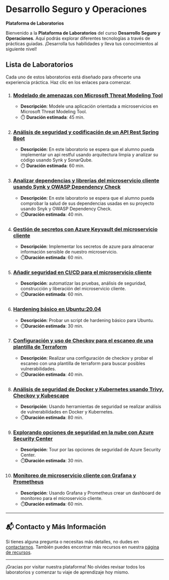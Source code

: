 # Desarrollo Seguro y Operaciones 

**Plataforma de Laboratorios**

Bienvenido a la **Plataforma de Laboratorios** del curso **Desarrollo Seguro y Operaciones**. Aquí podrás explorar diferentes tecnologías a través de prácticas guiadas. ¡Desarrolla tus habilidades y lleva tus conocimientos al siguiente nivel!

## Lista de Laboratorios
Cada uno de estos laboratorios está diseñado para ofrecerte una experiencia práctica. Haz clic en los enlaces para comenzar.

01. ### [Modelado de amenazas con Microsoft Threat Modeling Tool](./Capitulo2/README.md)
    - **Descripción**: Modele una aplicación orientada a microservicios en Microsoft Threat Modeling Tool.
    - ⏱️ **Duración estimada**: 45 min.

02. ### [Análisis de seguridad y codificación de un API Rest Spring Boot](./Capitulo3/README.md)
    - **Descripción**: En este laboratorio se espera que el alumno pueda implementar un api restful usando arquitectura limpia y analizar su código usando Synk y SonarQube. 
    - ⏱️ **Duración estimada**: 60 min.

03. ### [Analizar dependencias y librerías del microservicio cliente usando Synk y OWASP Dependency Check ](./Capitulo4/README.md)
    - **Descripción**: En este laboratorio se espera que el alumno pueda comprobar la salud de sus dependencias usadas en su proyecto usando Snyk y OWASP Dependency Check. 
    - ⏱️**Duración estimada**: 40 min.

04. ### [Gestión de secretos con Azure Keyvault del microservicio cliente](./Capitulo5/README.md)
    - **Descripción**: Implementar los secretos de azure para almacenar información sensible de nuestro microservicio.
    - ⏱️**Duración estimada**: 60 min.

05. ### [Añadir seguridad en CI/CD para el microservicio cliente](./Capitulo6/README.md)
    - **Descripción**: automatizar las pruebas, análisis de seguridad, construcción y liberación del microservicio cliente. 
    - ⏱️**Duración estimada**: 60 min.


06. ### [Hardening básico en Ubuntu:20.04](./Capitulo7/README.md)
    - **Descripción**: Probar un script de hardening básico para Ubuntu.
    - ⏱️**Duración estimada**: 30 min.

07. ### [Configuración y uso de Checkov para el escaneo de una plantilla de Terraform](./Capitulo8/README.md)
    - **Descripción**: Realizar una configuración de checkov y probar el escaneo con una plantilla de terraform para buscar posibles vulnerabilidades. 
    - ⏱️**Duración estimada**: 40 min.

08. ### [Análisis de seguridad de Docker y Kubernetes usando Trivy, Checkov y Kubescape](./Capitulo9/README.md)
    - **Descripción**: Usando herramientas de seguridad se realizar análisis de vulnerabilidades en Docker y Kubernetes.
    - ⏱️**Duración estimada**: 80 min.


09. ### [Explorando opciones de seguridad en la nube con Azure Security Center](./Capitulo10/README.md)
    - **Descripción**: Tour por las opciones de seguridad de Azure Security Center. 
    - ⏱️**Duración estimada**: 30 min.

10. ### [Monitoreo de microservicio cliente con Grafana y Prometheus](./Capitulo11/README.md)
    - **Descripción**: Usando Grafana y Prometheus crear un dashboard de monitoreo para el microservicio cliente. 
    - ⏱️**Duración estimada**: 60 min.

---
## 📬 **Contacto y Más Información**

Si tienes alguna pregunta o necesitas más detalles, no dudes en [contactarnos](mailto:soporte@netec.com). También puedes encontrar más recursos en nuestra [página de recursos](https://netec.com).

---

¡Gracias por visitar nuestra plataforma! No olvides revisar todos los laboratorios y comenzar tu viaje de aprendizaje hoy mismo.
